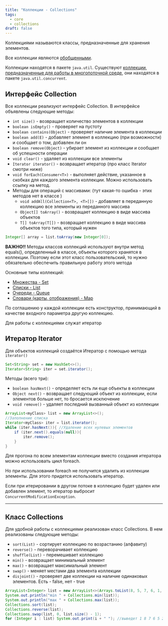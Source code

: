 ```yaml
---
title: "Коллекции - Collections"
tags:
  - core
  - collections
draft: false
---
```


Коллекциями называются классы, предназначенные для хранения элементов.

Все коллекции являются [обобщенными](../generics.md).

Коллекции находятся в пакете `java.util`. Существуют [коллекции, предназначенные для работы в многопоточной среде](../multithreading/collections.md), они находятся в пакете `java.util.concurrent`.

## Интерфейс Collection
Все коллекции реализуют интерфейс Collection.
В интерфейсе объявлены следующие методы:

- `int size()` - возвращает количество элементов в коллекции
- `boolean isEmpty()` - проверяет на пустоту
- `boolean contains(Object)` - проверяет наличие элемента в коллекции
- `boolean add(E)` - добавляет элемент в коллекцию (при возможности) и сообщает о том, добавлен ли он
- `boolean remove(Object)` - убирает элемент из коллекции и сообщает об успешности операции
- `void clear()` - удаляет из коллекции все элементы
- `Iterator iterator()` - возвращает итератор (про класс Iterator смотри ниже)
- `void forEach(Consumer<T>)` - выполняет действие, указанное в скобках для каждого элемента коллекции. Можно использовать ссылку на метод.
- Методы для операций с массивами: (тут какая-то ошибка - этих методов нет в классе )
    - `void addAll(Collection<T>, <T>[])` - добавляет в переданную коллекцию все элементы из переданного массива
    - `Object[] toArray()` - возвращает коллекцию в виде массива объектов
    - `T[] toArray(T[])` - возвращает коллекцию в виде массива объектов того типа, который нужен

```java
Integer[] array = list.toArray(new Integer[0]);
```

**ВАЖНО!!** Методы классов коллекций используют внутри метод equals(), определенный в классе, объекты которого хранятся в коллекции. Поэтому если этот класс пользовательский, то нужно обязательно обеспечить правильную работу этого метода

Основные типы коллекций:

- [Множества - Set](set.md)
- [Списки - List](list.md)
- [Очереди - Queue](queue.md)
- [Словари (карты, отображения) - Map](map.md)

По соглашению у каждой коллекции есть конструктор, принимающий в качестве входного параметра другую коллекцию.

Для работы с коллекциями служат итератор

## Итератор Iterator
Для объектов коллекций создаётся Итератор с помощью метода `iterator()`
```java
Set<String> set = new HashSet<>();
Iterator<String> iter = set.iterator();
```
Методы (всего три):
- `boolean hasNext()` - определяет есть ли еще объекты в коллекции
- `Object next()` - возвращает следующий объект из коллекции, если элементов больше нет, то бросается исключение
- `void remove()` - удаляет последний вызванный объект из коллекции

```java
ArrayList<myClass> list = new ArrayList<>();
//Заполнение списка
Iterator<myClass> iter = list.iterator();
while (iter.hasNext()){ //Удаление всех нулевых элементов
    if (iter.next().equals(null)){
        iter.remove();
    }
}
```

Для прогона по всем элементам коллекции вместо создания итератора можно использовать цикл foreach.

Но при использовании foreach не получится удалить из коллекции элементы. 
Для этого придется использовать итератор.

Если при итерировании в другом потоке в коллекцию будет удален или добавлен элемент, то итератор выбросит `ConcurrentModificationException`.

---

## Класс Collections
Для удобной работы с коллекциями реализован класс Collections.
В нем реализованы следующие методы:
- `sort(List)` - сортирует коллекцию по возрастанию (алфавиту)
- `reverse()` - переворачивает коллекцию
- `shuffle(List)` - перемешивает коллекцию
- `min()` - возвращает минимальный элемент
- `max()` - возвращает максимальный элемент
- `swap()` - меняет местами два элемента коллекции
- `disjoint()` - проверяет две коллекции на наличие одинаковых элементов. Есть - false, нет - true

```java
ArrayList<Integer> list = new ArrayList<>(Arrays.toList(8, 5, 7, 6, 1, 9, 2));
System.out.println("min " + Collections.min(list));
System.out.println("max " + Collections.max(list));
Collections.sort(list);
Collections.reverse(list);
Collections.swap(list, 0, list.size() - 1);
for (Integer i : list) System.out.print(i + " "); //выведет 1 8 7 6 5 2 9
```
